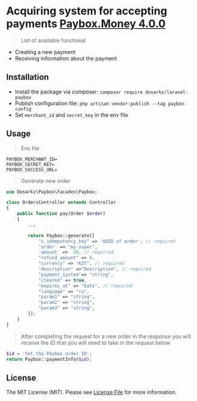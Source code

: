 # Acquiring system for accepting payments [Paybox.Money 4.0.0](https://paybox.money/docs/ru/pay-in/4.0)
> List of available functional
- Creating a new payment
- Receiving information about the payment

## Installation 

 - Install the package via composer:
 `composer require dosarkz/laravel-paybox`
 - Publish configuration file:
 `php artisan vendor:publish --tag paybox-config`
 - Set `merchant_id` and `secret_key` in the env file

## Usage
> Env file
```
PAYBOX_MERCHANT_ID=
PAYBOX_SECRET_KEY=
PAYBOX_SUCCESS_URL=

```
> Generate new order
```php
use Dosarkz\Paybox\Facades\Paybox;

class OrdersController extends Controller
{
    public function pay(Order $order)
    {
        ...

        return Paybox::generate([
            "x_idempotency_key" => 'UUID of order', // required
            'order' => "my-super",
            'amount' =>  20, // required
            "refund_amount" => 0,
            "currency" => "KZT", // required
            "description" =>"Description", // required
            "payment_system"=> "string",
            "cleared" => true,
            "expires_at" => "Date", // required
            "language" => "ru",
            "param1" => "string",
            "param2" => "string",
            "param3" => "string",
        ]);
    }
}
```

> After completing the request for a new order in the response you will receive the ID that you will need to take in the request below
```php
$id = 'Set the Paybox order ID';
return Paybox::paymentInfo($id);
```


## License 

The MIT License (MIT). Please see [License File](LICENSE.md) for more information.

